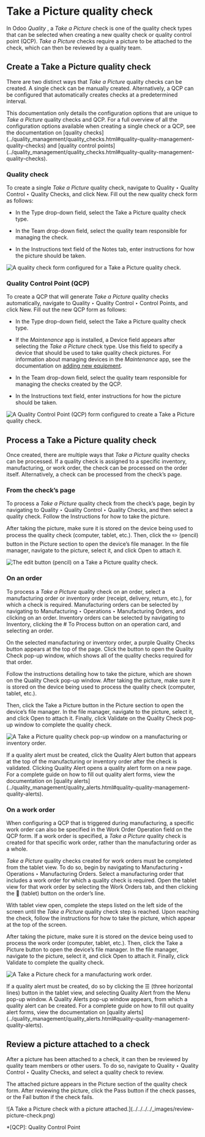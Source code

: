 # Take a Picture quality check

In Odoo _Quality_ , a _Take a Picture_ check is one of the quality check types
that can be selected when creating a new quality check or quality control
point (QCP). _Take a Picture_ checks require a picture to be attached to the
check, which can then be reviewed by a quality team.

## Create a Take a Picture quality check

There are two distinct ways that _Take a Picture_ quality checks can be
created. A single check can be manually created. Alternatively, a QCP can be
configured that automatically creates checks at a predetermined interval.

This documentation only details the configuration options that are unique to
_Take a Picture_ quality checks and QCP. For a full overview of all the
configuration options available when creating a single check or a QCP, see the
documentation on [quality
checks](../quality_management/quality_checks.html#quality-quality-management-
quality-checks) and [quality control
points](../quality_management/quality_checks.html#quality-quality-management-
quality-checks).

### Quality check

To create a single _Take a Picture_ quality check, navigate to Quality ‣
Quality Control ‣ Quality Checks, and click New. Fill out the new quality
check form as follows:

  * In the Type drop-down field, select the Take a Picture quality check type.

  * In the Team drop-down field, select the quality team responsible for managing the check.

  * In the Instructions text field of the Notes tab, enter instructions for how the picture should be taken.

![A quality check form configured for a Take a Picture quality
check.](../../../../_images/picture-check-form.png)

### Quality Control Point (QCP)

To create a QCP that will generate _Take a Picture_ quality checks
automatically, navigate to Quality ‣ Quality Control ‣ Control Points, and
click New. Fill out the new QCP form as follows:

  * In the Type drop-down field, select the Take a Picture quality check type.

  * If the _Maintenance_ app is installed, a Device field appears after selecting the _Take a Picture_ check type. Use this field to specify a device that should be used to take quality check pictures. For information about managing devices in the _Maintenance_ app, see the documentation on [adding new equipment](../../maintenance/equipment_management/add_new_equipment.html#maintenance-equipment-management-add-new-equipment).

  * In the Team drop-down field, select the quality team responsible for managing the checks created by the QCP.

  * In the Instructions text field, enter instructions for how the picture should be taken.

![A Quality Control Point \(QCP\) form configured to create a Take a Picture
quality check.](../../../../_images/picture-qcp-form.png)

## Process a Take a Picture quality check

Once created, there are multiple ways that _Take a Picture_ quality checks can
be processed. If a quality check is assigned to a specific inventory,
manufacturing, or work order, the check can be processed on the order itself.
Alternatively, a check can be processed from the check’s page.

### From the check’s page

To process a _Take a Picture_ quality check from the check’s page, begin by
navigating to Quality ‣ Quality Control ‣ Quality Checks, and then select a
quality check. Follow the Instructions for how to take the picture.

After taking the picture, make sure it is stored on the device being used to
process the quality check (computer, tablet, etc.). Then, click the ✏️
(pencil) button in the Picture section to open the device’s file manager. In
the file manager, navigate to the picture, select it, and click Open to attach
it.

![The edit button \(pencil\) on a Take a Picture quality
check.](../../../../_images/picture-edit-button.png)

### On an order

To process a _Take a Picture_ quality check on an order, select a
manufacturing order or inventory order (receipt, delivery, return, etc.), for
which a check is required. Manufacturing orders can be selected by navigating
to Manufacturing ‣ Operations ‣ Manufacturing Orders, and clicking on an
order. Inventory orders can be selected by navigating to Inventory, clicking
the # To Process button on an operation card, and selecting an order.

On the selected manufacturing or inventory order, a purple Quality Checks
button appears at the top of the page. Click the button to open the Quality
Check pop-up window, which shows all of the quality checks required for that
order.

Follow the instructions detailing how to take the picture, which are shown on
the Quality Check pop-up window. After taking the picture, make sure it is
stored on the device being used to process the quality check (computer,
tablet, etc.).

Then, click the Take a Picture button in the Picture section to open the
device’s file manager. In the file manager, navigate to the picture, select
it, and click Open to attach it. Finally, click Validate on the Quality Check
pop-up window to complete the quality check.

![A Take a Picture quality check pop-up window on a manufacturing or inventory
order.](../../../../_images/picture-check-pop-up.png)

If a quality alert must be created, click the Quality Alert button that
appears at the top of the manufacturing or inventory order after the check is
validated. Clicking Quality Alert opens a quality alert form on a new page.
For a complete guide on how to fill out quality alert forms, view the
documentation on [quality
alerts](../quality_management/quality_alerts.html#quality-quality-management-
quality-alerts).

### On a work order

When configuring a QCP that is triggered during manufacturing, a specific work
order can also be specified in the Work Order Operation field on the QCP form.
If a work order is specified, a _Take a Picture_ quality check is created for
that specific work order, rather than the manufacturing order as a whole.

_Take a Picture_ quality checks created for work orders must be completed from
the tablet view. To do so, begin by navigating to Manufacturing ‣ Operations ‣
Manufacturing Orders. Select a manufacturing order that includes a work order
for which a quality check is required. Open the tablet view for that work
order by selecting the Work Orders tab, and then clicking the 📱 (tablet)
button on the order’s line.

With tablet view open, complete the steps listed on the left side of the
screen until the _Take a Picture_ quality check step is reached. Upon reaching
the check, follow the instructions for how to take the picture, which appear
at the top of the screen.

After taking the picture, make sure it is stored on the device being used to
process the work order (computer, tablet, etc.). Then, click the Take a
Picture button to open the device’s file manager. In the file manager,
navigate to the picture, select it, and click Open to attach it. Finally,
click Validate to complete the quality check.

![A Take a Picture check for a manufacturing work
order.](../../../../_images/work-order-picture-check.png)

If a quality alert must be created, do so by clicking the ☰ (three horizontal
lines) button in the tablet view, and selecting Quality Alert from the Menu
pop-up window. A Quality Alerts pop-up window appears, from which a quality
alert can be created. For a complete guide on how to fill out quality alert
forms, view the documentation on [quality
alerts](../quality_management/quality_alerts.html#quality-quality-management-
quality-alerts).

## Review a picture attached to a check

After a picture has been attached to a check, it can then be reviewed by
quality team members or other users. To do so, navigate to Quality ‣ Quality
Control ‣ Quality Checks, and select a quality check to review.

The attached picture appears in the Picture section of the quality check form.
After reviewing the picture, click the Pass button if the check passes, or the
Fail button if the check fails.

![A Take a Picture check with a picture attached.](../../../../_images/review-
picture-check.png)

  *[QCP]: Quality Control Point


